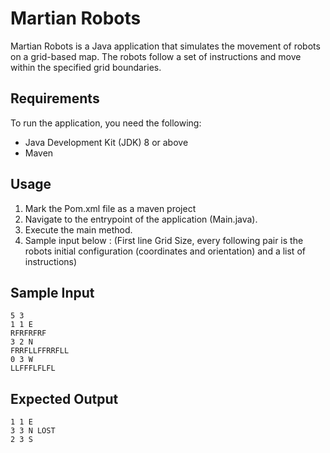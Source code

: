 # Martian Robots

Martian Robots is a Java application that simulates the movement of robots on a grid-based map. The robots follow a set of instructions and move within the specified grid boundaries.

## Requirements

To run the application, you need the following:

- Java Development Kit (JDK) 8 or above
- Maven

## Usage
1. Mark the Pom.xml file as a maven project
2. Navigate to the entrypoint of the application (Main.java).
3. Execute the main method.
4. Sample input below : (First line Grid Size, every following pair is the robots initial configuration (coordinates and orientation) and a list of instructions)

## Sample Input

````
5 3 
1 1 E
RFRFRFRF
3 2 N
FRRFLLFFRRFLL
0 3 W
LLFFFLFLFL
````

## Expected Output  

````
1 1 E
3 3 N LOST
2 3 S
````